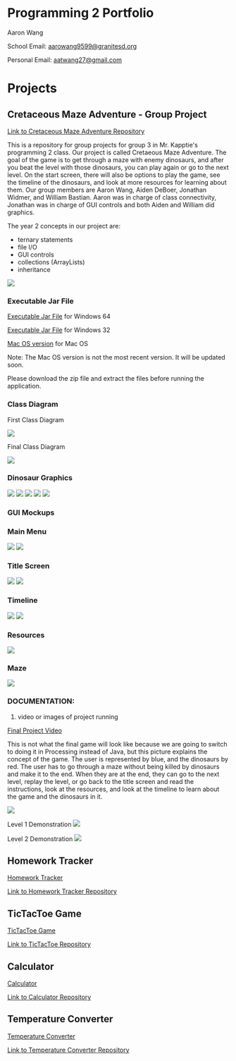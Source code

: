 # Programming 2 Portfolio
Aaron Wang

School Email: [aarowang9599@granitesd.org](mailto:aarowang9599@granitesd.org)

Personal Email: [aatwang27@gmail.com](mailto:aatwang27@gmail.com)

# Projects

## Cretaceous Maze Adventure - Group Project

[Link to Cretaceous Maze Adventure Repository](https://github.com/jonathanwidmer/programmingroupproject)

This is a repository for group projects for group 3 in Mr. Kapptie's programming 2 class. Our project is called Cretaeous Maze Adventure. The goal of the game is to get through a maze with enemy dinosaurs, and after you beat the level with those dinosaurs, you can play again or go to the next level. On the start screen, there will also be options to play the game, see the timeline of the dinosaurs, and look at more resources for learning about them. Our group members are Aaron Wang, Aiden DeBoer, Jonathan Widmer, and William Bastian. Aaron was in charge of class connectivity, Jonathan was in charge of GUI controls and both Aiden and William did graphics. 

The year 2 concepts in our project are:
- ternary statements
- file I/O
- GUI controls
- collections (ArrayLists)
- inheritance

![](https://github.com/aaWang27/aaWang27.github.io/blob/gh-pages/CretaceousMazeAdventure/logo/repositorypic.PNG?raw=true)

### Executable Jar File
[Executable Jar File](https://github.com/aaWang27/aaWang27.github.io/raw/gh-pages/CretaceousMazeAdventure/applications/application.windows64.zip) for Windows 64

[Executable Jar File](https://github.com/aaWang27/aaWang27.github.io/raw/gh-pages/CretaceousMazeAdventure/applications/application.windows32.zip) for Windows 32

[Mac OS version](https://github.com/aaWang27/aaWang27.github.io/raw/gh-pages/CretaceousMazeAdventure/applications/application.macosx-20210521T192826Z-001.zip) for Mac OS

Note: The Mac OS version is not the most recent version. It will be updated soon.

Please download the zip file and extract the files before running the application.

### Class Diagram
First Class Diagram

![](https://github.com/aaWang27/aaWang27.github.io/blob/gh-pages/CretaceousMazeAdventure/logo/groupprojectdiagram1.png?raw=true)

Final Class Diagram

![](https://github.com/aaWang27/aaWang27.github.io/blob/gh-pages/CretaceousMazeAdventure/logo/classdiagram.png?raw=true)

### Dinosaur Graphics
![](https://github.com/aaWang27/aaWang27.github.io/blob/gh-pages/CretaceousMazeAdventure/logo/projectimage.JPG?raw=true)
![](https://github.com/aaWang27/aaWang27.github.io/blob/gh-pages/CretaceousMazeAdventure/logo/projectimage2.JPG?raw=true)
![](https://github.com/aaWang27/aaWang27.github.io/blob/gh-pages/CretaceousMazeAdventure/logo/projectimage3.JPG?raw=true)
![](https://github.com/aaWang27/aaWang27.github.io/blob/gh-pages/CretaceousMazeAdventure/logo/triceratops1.png?raw=true)
![](https://github.com/aaWang27/aaWang27.github.io/blob/gh-pages/CretaceousMazeAdventure/logo/brachiosaurus.png?raw=true)

### GUI Mockups
### Main Menu
![](https://github.com/aaWang27/aaWang27.github.io/blob/gh-pages/CretaceousMazeAdventure/Exports/MainMenuMainMenu.png?raw=true)
![](https://github.com/aaWang27/aaWang27.github.io/blob/gh-pages/CretaceousMazeAdventure/src/data/StartScreen.png?raw=true)
### Title Screen
![](https://github.com/aaWang27/aaWang27.github.io/blob/gh-pages/CretaceousMazeAdventure/Exports/TitleScreenTitle%20Screen.png?raw=true)
![](https://github.com/aaWang27/aaWang27.github.io/blob/gh-pages/CretaceousMazeAdventure/src/data/TitleScreen.png?raw=true)
### Timeline
![](https://github.com/aaWang27/aaWang27.github.io/blob/gh-pages/CretaceousMazeAdventure/Exports/TimelineTimeline.png?raw=true)
![](https://github.com/aaWang27/aaWang27.github.io/blob/gh-pages/CretaceousMazeAdventure/src/data/Timeline.png?raw=true)
### Resources
![](https://github.com/aaWang27/aaWang27.github.io/blob/gh-pages/CretaceousMazeAdventure/src/data/Resources.png?raw=true)
### Maze
![](https://github.com/aaWang27/aaWang27.github.io/blob/gh-pages/CretaceousMazeAdventure/Exports/MazeMaze.png?raw=true)

### DOCUMENTATION:
1. video or images of project running

[Final Project Video](https://github.com/aaWang27/aaWang27.github.io/raw/gh-pages/CretaceousMazeAdventure/finalprojectvideo.mp4)

This is not what the final game will look like because we are going to switch to doing it in Processing instead of Java, but this picture explains the concept of the game. The user is represented by blue, and the dinosaurs by red. The user has to go through a maze without being killed by dinosaurs and make it to the end. When they are at the end, they can go to the next level, replay the level, or go back to the title screen and read the instructions, look at the resources, and look at the timeline to learn about the game and the dinosaurs in it.

![](https://github.com/aaWang27/aaWang27.github.io/blob/gh-pages/CretaceousMazeAdventure/logo/levelone.JPG?raw=true)

Level 1 Demonstration
![](https://github.com/aaWang27/aaWang27.github.io/blob/gh-pages/CretaceousMazeAdventure/logo/demo1.PNG?raw=true)

Level 2 Demonstration
![](https://github.com/aaWang27/aaWang27.github.io/blob/gh-pages/CretaceousMazeAdventure/logo/demo2.PNG?raw=true)


## Homework Tracker

[Homework Tracker](https://aawang27.github.io/ProgrammingPortfolio/HomeworkTracker)

[Link to Homework Tracker Repository](https://github.com/aaWang27/HomeworkTracker)

## TicTacToe Game

[TicTacToe Game](https://aawang27.github.io/ProgrammingPortfolio/TicTacToe)

[Link to TicTacToe Repository](https://github.com/aaWang27/TicTacToeGame)

## Calculator

[Calculator](https://aawang27.github.io/ProgrammingPortfolio/Calculator)

[Link to Calculator Repository](https://github.com/aaWang27/Calculator)

## Temperature Converter

[Temperature Converter](https://aawang27.github.io/ProgrammingPortfolio/TempConverter)

[Link to Temperature Converter Repository](https://github.com/aaWang27/TempConverter)

